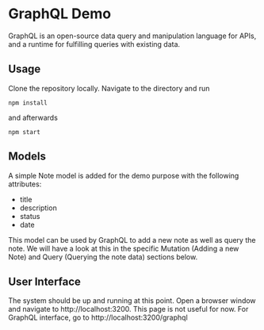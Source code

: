 # GraphQL Demo

GraphQL is an open-source data query and manipulation language for APIs, and a runtime for fulfilling queries with existing data.

## Usage

Clone the repository locally. Navigate to the directory and run

```
npm install
```

and afterwards

```
npm start
```

## Models

A simple Note model is added for the demo purpose with the following attributes:
 - title
 - description
 - status
 - date

This model can be used by GraphQL to add a new note as well as query the note. We will have a look at this in the specific Mutation (Adding a new Note) and Query (Querying the note data) sections below.

## User Interface

The system should be up and running at this point. Open a browser window and navigate to http://localhost:3200. This page is not useful for now. For GraphQL interface, go to http://localhost:3200/graphql





